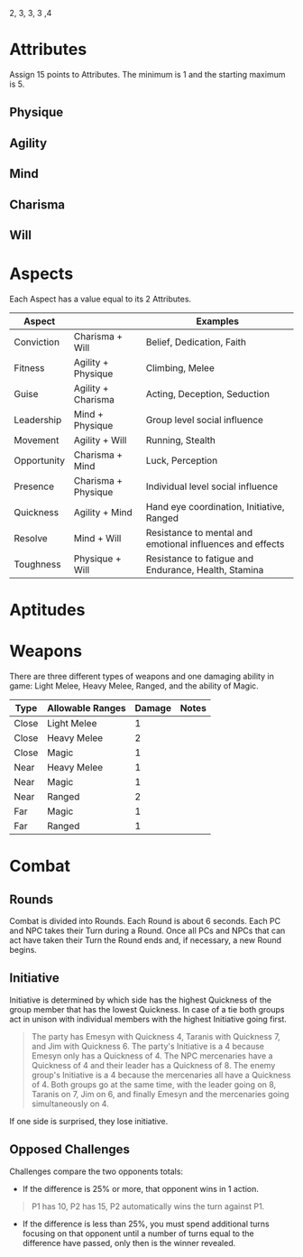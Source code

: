 2, 3, 3, 3 ,4
# Attributes

Assign 15 points to Attributes. The minimum is 1 and the starting maximum is 5.

## Physique

## Agility

## Mind

## Charisma

## Will

# Aspects

Each Aspect has a value equal to its 2 Attributes.

| Aspect      |                     | Examples |
| ---         | ---                 | ---      |
| Conviction  | Charisma + Will     | Belief, Dedication, Faith |
| Fitness     | Agility  + Physique | Climbing, Melee |
| Guise       | Agility  + Charisma | Acting, Deception, Seduction |
| Leadership  | Mind     + Physique | Group level social influence |
| Movement    | Agility  + Will     | Running, Stealth |
| Opportunity | Charisma + Mind     | Luck, Perception |
| Presence    | Charisma + Physique | Individual level social influence |
| Quickness   | Agility  + Mind     | Hand eye coordination, Initiative, Ranged |
| Resolve     | Mind     + Will     | Resistance to mental and emotional influences and effects |
| Toughness   | Physique + Will     | Resistance to fatigue and  Endurance, Health, Stamina |

# Aptitudes

# Weapons

There are three different types of weapons and one damaging ability in game: Light Melee, Heavy Melee, Ranged, and the ability of Magic.

| Type | Allowable Ranges | Damage | Notes |
|-|-|-|-|
| Close  | Light Melee | 1 | |
| Close  | Heavy Melee | 2 | |
| Close  | Magic       | 1 | |
| Near   | Heavy Melee | 1 | |
| Near   | Magic       | 1 | |
| Near   | Ranged      | 2 | |
| Far    | Magic       | 1 | |
| Far    | Ranged      | 1 | |

# Combat

## Rounds

Combat is divided into Rounds.
Each Round is about 6 seconds.
Each PC and NPC takes their Turn during a Round.
Once all PCs and NPCs that can act have taken their Turn the Round ends and, if necessary, a new Round begins.

## Initiative

Initiative is determined by which side has the highest Quickness of the group member that has the lowest Quickness.
In case of a tie both groups act in unison with individual members with the highest Initiative going first.

> The party has Emesyn with Quickness 4, Taranis with Quickness 7, and Jim with Quickness 6.
> The party's Initiative is a 4 because Emesyn only has a Quickness of 4.
> The NPC mercenaries have a Quickness of 4 and their leader has a Quickness of 8.
> The enemy group's Initiative is a 4 because the mercenaries all have a Quickness of 4.
> Both groups go at the same time, with the leader going on 8, Taranis on 7, Jim on 6, and finally Emesyn and the mercenaries going simultaneously on 4. 

If one side is surprised, they lose initiative.

## Opposed Challenges

Challenges compare the two opponents totals:

- If the difference is 25% or more, that opponent wins in 1 action.
> P1 has 10, P2 has 15, P2 automatically wins the turn against P1.
- If the difference is less than 25%, you must spend additional turns focusing on that opponent until a number of turns equal to the difference have passed, only then is the winner revealed.
